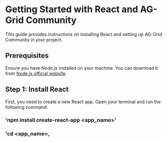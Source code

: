 # Getting Started with React and AG-Grid Community

This guide provides instructions on installing React and setting up AG-Grid Community in your project.

## Prerequisites

Ensure you have Node.js installed on your machine. You can download it from [Node.js official website](https://nodejs.org).

## Step 1: Install React

First, you need to create a new React app. Open your terminal and run the following command:

### 'npm install create-react-app <app_name>'
### 'cd <app_name>,
